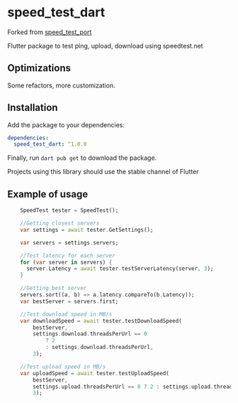 # speed_test_dart

Forked from [speed_test_port](https://pub.dev/packages/speed_test_port)

Flutter package to test ping, upload, download using speedtest.net

## Optimizations

Some refactors, more customization.

## Installation

Add the package to your dependencies:

```yaml
dependencies:
  speed_test_dart: ^1.0.0
```

Finally, run `dart pub get` to download the package.

Projects using this library should use the stable channel of Flutter

## Example of usage

```dart
    SpeedTest tester = SpeedTest();

    //Getting closest servers
    var settings = await tester.GetSettings();

    var servers = settings.servers;

    //Test latency for each server
    for (var server in servers) {
      server.Latency = await tester.testServerLatency(server, 3);
    }

    //Getting best server
    servers.sort((a, b) => a.latency.compareTo(b.Latency));
    var bestServer = servers.first;

    //Test download speed in MB/s
    var downloadSpeed = await tester.testDownloadSpeed(
        bestServer,
        settings.download.threadsPerUrl == 0
            ? 2
            : settings.download.threadsPerUrl,
        3);

    //Test upload speed in MB/s
    var uploadSpeed = await tester.testUploadSpeed(
        bestServer,
        settings.upload.threadsPerUrl == 0 ? 2 : settings.upload.threadsPerUrl,
        3);

```
